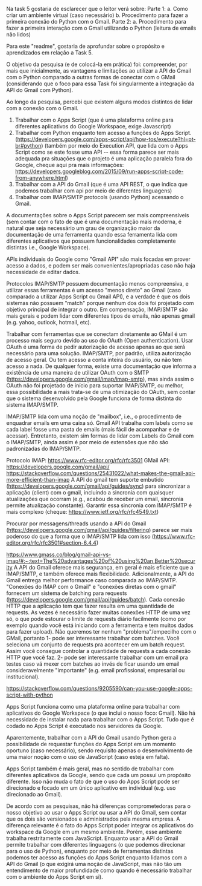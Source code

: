 Na task 5 gostaria de esclarecer que o leitor verá sobre:
    Parte 1:
        a. Como criar um ambiente virtual (caso necessário)
        b. Procedimento para fazer a primeira conexão do Python com o Gmail.
    Parte 2:
        a. Procedimento para fazer a primeira interação com o Gmail utilizando o Python (leitura de emails não lidos)

Para este "readme", gostaria de aprofundar sobre o propósito e aprendizados em relação a Task 5.

O objetivo da pesquisa (e de colocá-la em prática) foi: compreender, por mais que inicialmente, as vantagens e limitações ao utilizar a API do Gmail com o Python comparado a outras formas de conectar com o GMail (considerando que o foco para essa Task foi singularmente a integração da API do Gmail com Python).

Ao longo da pesquisa, percebi que existem alguns modos distintos de lidar com a conexão com o Gmail.

1. Trabalhar com o Apps Script (que é uma plataforma online para diferentes aplicativos do Google Workspace, exige Javascript)
2. Trabalhar com Python enquanto tem acesso a funções do Apps Script. (https://developers.google.com/apps-script/api/how-tos/execute?hl=pt-br#python)
(também por meio do Execution API, que lida com o Apps Script como se este fosse uma API -- essa forma parece ser mais adequada pra situações que o projeto é uma aplicação paralela fora do Google, cheque aqui pra mais informações: https://developers.googleblog.com/2015/09/run-apps-script-code-from-anywhere.html)
3. Trabalhar com a API do Gmail (que é uma API REST, o que indica que podemos trabalhar com api por meio de diferentes linguagens)
4. Trabalhar com IMAP/SMTP protocols (usando Python) acessando o Gmail.

A documentações sobre o Apps Script parecem ser mais compreensiveis (sem contar com o fato de que é uma documentação mais moderna, é natural que seja necessário um grau de organização maior da documentação de uma ferramenta quando essa ferramenta lida com diferentes aplicativos que possuem funcionalidades completamente distintas i.e., Google Workspace).

APIs individuais do Google como "Gmail API" são mais focadas em prover acesso a dados, e podem ser mais convenientes/apropriadas caso não haja necessidade de editar dados.

Protocolos IMAP/SMTP possuem documentação menos compreensiva, e utilizar essas ferramentas é um acesso "menos direto" ao Gmail (caso comparado a utilizar Apps Script ou Gmail API), e a verdade é que os dois sistemas não possuem "match" porque nenhum dos dois foi projetado com objetivo principal de integrar o outro.
Em compensação, IMAP/SMTP são mais gerais e podem lidar com diferentes tipos de emails, não apenas gmail (e.g. yahoo, outlook, hotmail, etc).

Trabalhar com ferramentas que se conectam diretamente ao GMail é um processo mais seguro devido ao uso do OAuth (Open authentication).
Usar OAuth é uma forma de pedir autorização de acesso apenas ao que será necessário para uma solução.
IMAP/SMTP, por padrão, utiliza autorização de acesso geral. Ou tem acesso a conta inteira do usuário, ou não tem acesso a nada.
De qualquer forma, existe uma documentação que informa a existência de uma maneira de utilizar OAuth com o SMTP (https://developers.google.com/gmail/imap/imap-smtp), mas ainda assim o OAuth não foi projetado de início para suportar IMAP/SMTP, ou melhor, essa possibilidade a mais trata-se de uma otimização do OAuth, sem contar que o sistema desenvolvido pela Google funciona de forma distinta do sistema IMAP/SMTP.

IMAP/SMTP lida com uma noção de "mailbox", i.e., o procedimento de enquadrar emails em uma caixa só.
Gmail API trabalha com labels como se cada label fosse uma pasta de emails (mais fácil de acompanhar e de acessar).
Entretanto, existem sim formas de lidar com Labels do Gmail com o IMAP/SMTP, ainda assim é por meio de extensões que não são padronizadas do IMAP/SMTP.

Protocolo IMAP: https://www.rfc-editor.org/rfc/rfc3501
GMail API: https://developers.google.com/gmail/api/
https://stackoverflow.com/questions/25431022/what-makes-the-gmail-api-more-efficient-than-imap
A API do gmail tem suporte embutido (https://developers.google.com/gmail/api/guides/sync) para sincronizar a aplicação (client) com o gmail, incluindo a sincronia com quaisquer atualizações que ocorram (e.g., acabou de receber um email, sincronia permite atualização constante). Garantir essa sincronia com IMAP/SMTP é mais complexo (cheque: https://www.ietf.org/rfc/rfc4549.txt)

Procurar por messagens/threads usando a API do Gmail (https://developers.google.com/gmail/api/guides/filtering) parece ser mais poderoso do que a forma que o IMAP/SMTP lida com isso (https://www.rfc-editor.org/rfc/rfc3501#section-6.4.4)

https://www.gmass.co/blog/gmail-api-vs-imap/#:~:text=The%20advantages%20of%20using%20an,Better%20security
A API do Gmail oferece mais segurança, em geral é mais eficiente que a IMAP/SMTP, e também oferece mais flexibilidade.
Adicionalmente, a API do Gmail entrega melhor performance caso comparada ao IMAP/SMTP.
"Conexões do IMAP com o Gmail" e "conexões diretas com o gmail" fornecem um sistema de batching para requests (https://developers.google.com/gmail/api/guides/batch). Cada conexão HTTP que a aplicação tem que fazer resulta em uma quantidade de requests.
As vezes é necessário fazer muitas conexões HTTP de uma vez só, o que pode estourar o limite de requests diário facilmente (como por exemplo quando você está iniciando com a ferramenta e tem muitos dados para fazer upload).
Não queremos ter nenhum "problema"/empecilho com o GMail, portanto
1- pode ser interessante trabalhar com batches. Você seleciona um conjunto de requests pra acontecer em um batch request. Assim você consegue controlar a quantidade de requests a cada conexão HTTP que você faz.
2- pode ser interessante trabalhar com um email pra testes caso vá mexer com batches ao invés de ficar usando um email consideravelmente "importante" (e.g. email profissional, empresarial ou institucional).


https://stackoverflow.com/questions/9205590/can-you-use-google-apps-script-with-python

Apps Script funciona como uma plataforma online para trabalhar com aplicativos do Google Workspace (o que inclui o nosso foco: Gmail).
Não há necessidade de instalar nada para trabalhar com o Apps Script.
Tudo que é codado no Apps Script é executado nos servidores da Google.

Aparentemente, trabalhar com a API do Gmail usando Python gera a possibilidade de requestar funções do Apps Script em um momento oportuno (caso necessário), sendo requisito apenas o desenvolvimento de uma maior noção com o uso de JavaScript (caso esteja em falta).

Apps Script também é mais geral, mas no sentido de trabalhar com diferentes aplicativos da Google, sendo que cada um possui um propósito diferente.
Isso não muda o fato de que o uso do Apps Script pode ser direcionado e focado em um único aplicativo em individual (e.g. uso direcionado ao Gmail).

De acordo com as pesquisas, não há diferenças comprometedoras para o nosso objetivo ao usar o Apps Script ou usar a API do Gmail, sem contar que os dois são versionados e administrados pela mesma empresa.
A diferença relevante é o fato do Apps Script poder integrar os aplicativos do workspace da Google em um mesmo ambiente. Porém, esse ambiente trabalha restritamente com JavaScript.
Enquanto usar a API do Gmail permite trabalhar com diferentes linguagens (o que podemos direcionar para o uso de Python), enquanto por meio de ferramentas distintas podemos ter acesso as funções do Apps Script enquanto lidamos com a API do Gmail (o que exigirá uma noção de JavaScript, mas não tão um entendimento de maior profundidade como quando é necessário trabalhar com o ambiente do Apps Script em si).
